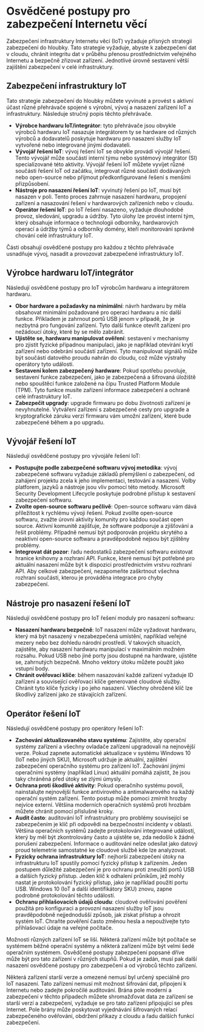 # <a name="internet-of-things-security-best-practices"></a>Osvědčené postupy pro zabezpečení Internetu věcí

Zabezpečení infrastruktury Internetu věcí (IoT) vyžaduje přísných strategii zabezpečení do hloubky. Tato strategie vyžaduje, abyste k zabezpečení dat v cloudu, chránit integritu dat v průběhu přenosu prostřednictvím veřejného Internetu a bezpečně zřizovat zařízení. Jednotlivé úrovně sestavení větší zajištění zabezpečení v celé infrastruktury.

## <a name="secure-an-iot-infrastructure"></a>Zabezpečení infrastruktury IoT

Tato strategie zabezpečení do hloubky můžete vyvinuté a provést s aktivní účast různé přehrávače spojené s výrobní, vývoj a nasazení zařízení IoT a infrastruktury. Následuje stručný popis těchto přehrávače.

* **Výrobce hardwaru IoT/integrátor**: tyto přehrávače jsou obvykle výrobců hardwaru IoT nasazuje integrátorem ty se hardware od různých výrobců a dodavatelů poskytuje hardwaru pro nasazení služby IoT vytvořené nebo integrované jinými dodavateli.
* **Vývojář řešení IoT**: vývoj řešení IoT se obvykle provádí vývojář řešení. Tento vývojář může součástí interní týmu nebo systémový integrátor (SI) specializované této aktivity. Vývojář řešení IoT můžete vyvíjet různé součásti řešení IoT od začátku, integrovat různé součásti dodávaných nebo open-source nebo přijmout předkonfigurované řešení s menšími přizpůsobení.
* **Nástroje pro nasazení řešení IoT**: vyvinutý řešení po IoT, musí být nasazen v poli. Tento proces zahrnuje nasazení hardwaru, propojení zařízení a nasazování řešení v hardwarových zařízeních nebo v cloudu.
* **Operátor řešení IoT**: po IoT řešení nasazeno, vyžaduje dlouhodobé provoz, sledování, upgradu a údržby. Tyto úlohy lze provést interní tým, který obsahuje informace o technologii odborníky, hardwarových operací a údržby týmů a odborníky domény, kteří monitorování správné chování celé infrastruktury IoT.

Části obsahují osvědčené postupy pro každou z těchto přehrávače usnadňuje vývoj, nasadit a provozovat zabezpečené infrastruktury IoT.

## <a name="iot-hardware-manufacturerintegrator"></a>Výrobce hardwaru IoT/integrátor

Následují osvědčené postupy pro IoT výrobcům hardwaru a integrátorem hardwaru.

* **Obor hardware a požadavky na minimální**: návrh hardwaru by měla obsahovat minimální požadované pro operaci hardwaru a nic další funkce. Příkladem je zahrnout portů USB jenom v případě, že je nezbytná pro fungování zařízení. Tyto další funkce otevřít zařízení pro nežádoucí útoky, které by se mělo zabránit.
* **Ujistěte se, hardwaru manipulovat ověření**: sestavení v mechanismy pro zjistit fyzické případnou manipulaci, jako je například otevírání krytí zařízení nebo odebrání součástí zařízení. Tyto manipulovat signálů může být součástí datového proudu nahrán do cloudu, což může výstrahy operátory tyto události.
* **Sestavení kolem zabezpečený hardware**: Pokud spotřebu povoluje, sestavení funkce zabezpečení, jako je zabezpečená a šifrovaná úložiště nebo spouštěcí funkce založené na čipu Trusted Platform Module (TPM). Tyto funkce musíte zařízení informace zabezpečení a ochraně celé infrastruktury IoT.
* **Zabezpečit upgrady**: upgrade firmwaru po dobu životnosti zařízení je nevyhnutelné. Vytváření zařízení s zabezpečené cesty pro upgrade a kryptografické záruku verzí firmwaru vám umožní zařízení, které bude zabezpečené během a po upgradu.

## <a name="iot-solution-developer"></a>Vývojář řešení IoT

Následují osvědčené postupy pro vývojáře řešení IoT:

* **Postupujte podle zabezpečené softwaru vývoj metodika**: vývoj zabezpečené softwaru vyžaduje základů přemýšlení o zabezpečení, od zahájení projektu zcela k jeho implementaci, testování a nasazení. Volby platforem, jazyků a nástroje jsou vliv pomocí této metody. Microsoft Security Development Lifecycle poskytuje podrobné přístup k sestavení zabezpečení softwaru.
* **Zvolte open-source softwaru pečlivě**: Open-source softwaru vám dává příležitost k rychlému vývoji řešení. Pokud zvolíte open-source softwaru, zvažte úrovni aktivity komunity pro každou součást open source. Aktivní komunitě zajišťuje, že software podporuje a zjišťování a řešit problémy. Případně nemusí být podporován projektu skrytého a neaktivní open-source softwaru a pravděpodobně nejsou být zjištěny problémy.
* **Integrovat dát pozor**: řadu nedostatků zabezpečení softwaru existovat hranice knihovny a rozhraní API. Funkce, které nemusí být potřebné pro aktuální nasazení může být k dispozici prostřednictvím vrstvu rozhraní API. Aby celkové zabezpečení, nezapomeňte zaškrtnout všechna rozhraní součásti, kterou je prováděna integrace pro chyby zabezpečení.

## <a name="iot-solution-deployer"></a>Nástroje pro nasazení řešení IoT

Následují osvědčené postupy pro IoT řešení moduly pro nasazení softwaru:

* **Nasazení hardwaru bezpečně**: IoT nasazení může vyžadovat hardwaru, který má být nasazený v nezabezpečená umístění, například veřejné mezery nebo bez dohledu národní prostředí. V takových situacích, zajistěte, aby nasazení hardwaru manipulací v maximálním možném rozsahu. Pokud USB nebo jiné porty jsou dostupné na hardware, ujistěte se, zahrnutých bezpečně. Mnoho vektory útoku můžete použít jako vstupní body.
* **Chránit ověřovací klíče**: během nasazování každé zařízení vyžaduje ID zařízení a související ověřovací klíče generované cloudové služby. Chránit tyto klíče fyzicky i po jeho nasazení. Všechny ohrožené klíč lze škodlivý zařízení jako ze stávajících zařízení.

## <a name="iot-solution-operator"></a>Operátor řešení IoT

Následují osvědčené postupy pro operátory řešení IoT:

* **Zachování aktualizovaného stavu systému**: Zajistěte, aby operační systémy zařízení a všechny ovladače zařízení upgradovali na nejnovější verze. Pokud zapnete automatické aktualizace v systému Windows 10 (IoT nebo jiných SKU), Microsoft udržuje je aktuální, zajištění zabezpečení operačního systému pro zařízení IoT. Zachování jinými operačními systémy (například Linux) aktuální pomáhá zajistit, že jsou taky chráněná před útoky se zlými úmysly.
* **Ochrana proti škodlivé aktivity**: Pokud operačního systému povolí, nainstalujte nejnovější funkce antivirového a antimalwarového na každý operační systém zařízení. Tento postup může pomoci zmírnit hrozby nejvíce externí. Většina moderních operačních systémů proti hrozbám můžete chránit pomocí příslušné kroky.
* **Audit často**: auditování IoT infrastruktury pro problémy související se zabezpečením je klíč při odpovědi na bezpečnostní incidenty v oblasti. Většina operačních systémů zadejte protokolování integrované událostí, který by měl být zkontrolovány často a ujistěte se, zda nedošlo k žádné porušení zabezpečení. Informace o auditování nelze odesílat jako datový proud telemetrie samostatné ke cloudové službě kde lze analyzovat.
* **Fyzicky ochrana infrastruktury IoT**: nejhorší zabezpečení útoky na infrastrukturu IoT spustily pomocí fyzický přístup k zařízením. Jeden postupem důležité zabezpečení je pro ochranu proti zneužití portů USB a dalších fyzický přístup. Jeden klíč k odhalení průnikům, jež mohly nastat je protokolování fyzický přístup, jako je například použití portu USB. Windows 10 (IoT a další identifikátory SKU) znovu, zapne podrobné protokolování těchto událostí.
* **Ochranu přihlašovacích údajů cloudu**: cloudové ověřování pověření použitá pro konfiguraci a provozní nasazení služby IoT jsou pravděpodobně nejjednodušší způsob, jak získat přístup a ohrozit systém IoT. Chraňte pověření často změnou hesla a nepoužívejte tyto přihlašovací údaje na veřejné počítače.

Možnosti různých zařízení IoT se liší. Některá zařízení může být počítače se systémem běžné operační systémy a některá zařízení může být velmi šedé operačním systémem. Osvědčené postupy zabezpečení popsané dříve může být pro tato zařízení v různých stupňů. Pokud je zadán, musí pak další nasazení osvědčené postupy pro zabezpečení a od výrobců těchto zařízení.

Některá zařízení starší verze a omezené nemusí byl určený speciálně pro IoT nasazení. Tato zařízení nemusí mít možnost šifrování dat, připojení k Internetu nebo zadejte pokročilé auditování. Brána pole moderní a zabezpečení v těchto případech můžete shromažďovat data ze zařízení se starší verzí a zabezpečení, vyžaduje se pro tato zařízení připojující se přes Internet. Pole brány může poskytovat vyjednávání šifrovaných relací zabezpečeného ověřování, obdržení příkazy z cloudu a řadu dalších funkcí zabezpečení.